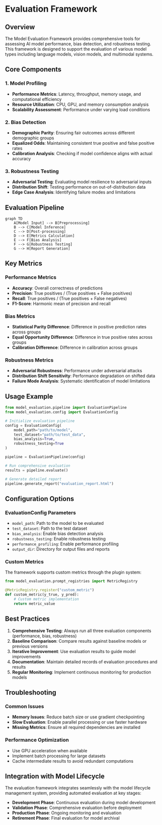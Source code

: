 # Evaluation Framework

## Overview

The Model Evaluation Framework provides comprehensive tools for assessing AI model performance, bias detection, and robustness testing. This framework is designed to support the evaluation of various model types including language models, vision models, and multimodal systems.

## Core Components

### 1. Model Profiling

- **Performance Metrics**: Latency, throughput, memory usage, and computational efficiency
- **Resource Utilization**: CPU, GPU, and memory consumption analysis
- **Scalability Assessment**: Performance under varying load conditions

### 2. Bias Detection

- **Demographic Parity**: Ensuring fair outcomes across different demographic groups
- **Equalized Odds**: Maintaining consistent true positive and false positive rates
- **Calibration Analysis**: Checking if model confidence aligns with actual accuracy

### 3. Robustness Testing

- **Adversarial Testing**: Evaluating model resilience to adversarial inputs
- **Distribution Shift**: Testing performance on out-of-distribution data
- **Edge Case Analysis**: Identifying failure modes and limitations

## Evaluation Pipeline

```mermaid
graph TD
    A[Model Input] --> B[Preprocessing]
    B --> C[Model Inference]
    C --> D[Post-processing]
    D --> E[Metrics Calculation]
    E --> F[Bias Analysis]
    F --> G[Robustness Testing]
    G --> H[Report Generation]
```

## Key Metrics

### Performance Metrics

- **Accuracy**: Overall correctness of predictions
- **Precision**: True positives / (True positives + False positives)
- **Recall**: True positives / (True positives + False negatives)
- **F1-Score**: Harmonic mean of precision and recall

### Bias Metrics

- **Statistical Parity Difference**: Difference in positive prediction rates across groups
- **Equal Opportunity Difference**: Difference in true positive rates across groups
- **Calibration Difference**: Difference in calibration across groups

### Robustness Metrics

- **Adversarial Robustness**: Performance under adversarial attacks
- **Distribution Shift Sensitivity**: Performance degradation on shifted data
- **Failure Mode Analysis**: Systematic identification of model limitations

## Usage Example

```python
from model_evaluation.pipeline import EvaluationPipeline
from model_evaluation.config import EvaluationConfig

# Initialize evaluation pipeline
config = EvaluationConfig(
    model_path="path/to/model",
    test_dataset="path/to/test_data",
    bias_analysis=True,
    robustness_testing=True
)

pipeline = EvaluationPipeline(config)

# Run comprehensive evaluation
results = pipeline.evaluate()

# Generate detailed report
pipeline.generate_report("evaluation_report.html")
```

## Configuration Options

### EvaluationConfig Parameters

- `model_path`: Path to the model to be evaluated
- `test_dataset`: Path to the test dataset
- `bias_analysis`: Enable bias detection analysis
- `robustness_testing`: Enable robustness testing
- `performance_profiling`: Enable performance profiling
- `output_dir`: Directory for output files and reports

### Custom Metrics

The framework supports custom metrics through the plugin system:

```python
from model_evaluation.prompt_registries import MetricRegistry

@MetricRegistry.register("custom_metric")
def custom_metric(y_true, y_pred):
    # Custom metric implementation
    return metric_value
```

## Best Practices

1. **Comprehensive Testing**: Always run all three evaluation components (performance, bias, robustness)
2. **Baseline Comparison**: Compare results against baseline models or previous versions
3. **Iterative Improvement**: Use evaluation results to guide model improvements
4. **Documentation**: Maintain detailed records of evaluation procedures and results
5. **Regular Monitoring**: Implement continuous monitoring for production models

## Troubleshooting

### Common Issues

- **Memory Issues**: Reduce batch size or use gradient checkpointing
- **Slow Evaluation**: Enable parallel processing or use faster hardware
- **Missing Metrics**: Ensure all required dependencies are installed

### Performance Optimization

- Use GPU acceleration when available
- Implement batch processing for large datasets
- Cache intermediate results to avoid redundant computations

## Integration with Model Lifecycle

The evaluation framework integrates seamlessly with the model lifecycle management system, providing automated evaluation at key stages:

- **Development Phase**: Continuous evaluation during model development
- **Validation Phase**: Comprehensive evaluation before deployment
- **Production Phase**: Ongoing monitoring and evaluation
- **Retirement Phase**: Final evaluation for model archival
